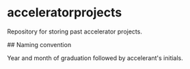 # acceleratorprojects

Repository for storing past accelerator projects.

## Naming convention

Year and month of graduation followed by accelerant's initials.
